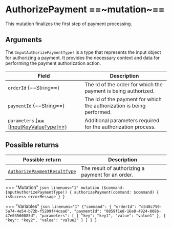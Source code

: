 # AuthorizePayment ==~mutation~==

This mutation finalizes the first step of payment processing.

## Arguments

The `InputAuthorizePaymentType!` is a type that represents the input object for authorizing a payment. It provides the necessary context and data for performing the payment authorization action.

| Field                                                                       | Description                                                               |
|-----------------------------------------------------------------------------|---------------------------------------------------------------------------|
| `orderId` {==String==}                                                      | The Id of the order for which the payment is being authorized.            |
| `paymentId` {==String==}                                                    | The Id of the payment for which the authorization is being performed.     |
| `parameters` [{==[InputKeyValueType]==}](../objects/input-key-value-type.md)| Additional parameters required for the authorization process.             |

## Possible returns

| Possible return                                                             | Description                                          	|
|-----------------------------------------------------------------------------|------------------------------------------------------	|
| [`AuthorizePaymentResultType`](../objects/authorize-payment-result-type.md) |  The result of authorizing a payment for an order.   	|


=== "Mutation"
    ```json linenums="1"
    mutation ($command: InputAuthorizePaymentType!) {
      authorizePayment(command: $command) {
        isSuccess
        errorMessage
      }
    }
    ```

=== "Variables"
    ```json linenums="1"
    {"command": {
        "orderId": "d548c750-5a74-4e54-b72b-f5209f44caa6",
        "paymentId": "0859f1e8-16e8-4924-808b-47e03560085d",
        "parameters": [
          {
            "key": "key1",
            "value": "value1"
          },
          {
            "key": "key2",
            "value": "value2"
          }
          ]
    }
    }
    ```
